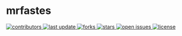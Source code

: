 # mrfastes





<!-- Badges -->
<p>
  <a href="https://github.com/mrfastes">
    <img src="https://img.shields.io/github/contributors/Louis3797/awesome-readme-template" alt="contributors" />
  </a>
  <a href="">
    <img src="https://img.shields.io/github/last-commit/mrfastes/exorde" alt="last update" />
  </a>
  <a href="https://github.com/mrfastes">
    <img src="https://img.shields.io/github/forks/mrfastes/exorde" alt="forks" />
  </a>
  <a href="https://github.com/mrfastes">
    <img src="https://img.shields.io/github/stars/mrfastes" alt="stars" />
  </a>
  <a href="https://github.com/mrfastes">
    <img src="https://img.shields.io/github/issues/mrfastes/exorde" alt="open issues" />
  </a>
  <a href="https://github.com/mrfastes">
    <img src="https://img.shields.io/github/license/Louis3797/awesome-readme-template.svg" alt="license" />
  </a>
</p>
